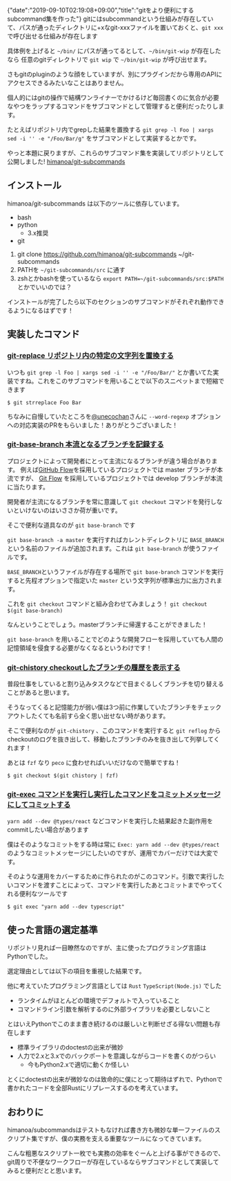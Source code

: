 {"date":"2019-09-10T02:19:08+09:00","title":"gitをより便利にするsubcommand集を作った"}
gitにはsubcommandという仕組みが存在していて、パスが通ったディレクトリに+xなgit-xxxファイルを置いておくと、`git xxx` で呼び出せる仕組みが存在します

具体例を上げると `~/bin/` にパスが通ってるとして、`~/bin/git-wip` が存在したなら 任意のgitディレクトリで `git wip` で `~/bin/git-wip` が呼び出せます。

さもgitのpluginのような顔をしていますが、別にプラグインだから専用のAPIにアクセスできるみたいなことはありません。

個人的にはgitの操作で結構ワンライナーでかけるけど毎回書くのに気合が必要なやつをラップするコマンドをサブコマンドとして管理すると便利だったりします。

たとえばリポジトリ内でgrepした結果を置換する `git grep -l Foo | xargs sed -i '' -e "/Foo/Bar/g"` をサブコマンドとして実装するとかです。

やっと本題に戻りますが、これらのサブコマンド集を実装してリポジトリとして公開しました! [himanoa/git-subcommands](https://github.com/himanoa/git-subcommands)

## インストール

himanoa/git-subcommands は以下のツールに依存しています。

- bash
- python
  - 3.x推奨
- git

1. git clone https://github.com/himanoa/git-subcommands ~/git-subcommands
2. PATHを `~/git-subcommands/src` に通す
  1. zshとかbashを使っているなら `export PATH=~/git-subcommands/src:$PATH` とかでいいのでは？

インストールが完了したら以下のセクションのサブコマンドがそれぞれ動作できるようになるはずです！

## 実装したコマンド

### [git-replace リポジトリ内の特定の文字列を置換する](https://github.com/himanoa/git-subcommands/blob/master/src/git-strreplace)

いつも `git grep -l Foo | xargs sed -i '' -e "/Foo/Bar/"` とか書いてた実装ですね。これをこのサブコマンドを用いることで以下のスニペットまで短縮できます

```
$ git strreplace Foo Bar
```

ちなみに自慢していたところを[@unecochan](https://twitter.com/unecochan)さんに `--word-regexp` オプションへの対応実装のPRをもらいました！ありがとうございました！

### [git-base-branch 本流となるブランチを記録する](https://github.com/himanoa/git-subcommands/blob/master/src/git-base-branch)

プロジェクトによって開発者にとって主流になるブランチが違う場合があります。
例えば[GitHub Flow](https://gist.github.com/Gab-km/3705015)を採用しているプロジェクトでは master ブランチが本流ですが、
[Git Flow](https://www.atlassian.com/git/tutorials/comparing-workflows/gitflow-workflow) を採用しているプロジェクトでは develop ブランチが本流に当たります。

開発者が主流になるブランチを常に意識して `git checkout` コマンドを発行しないといけないのはいささか荷が重いです。

そこで便利な道具なのが `git base-branch` です

`git base-branch -a master` を実行すればカレントディレクトリに `BASE_BRANCH` という名前のファイルが追加されます。これは `git base-branch` が使うファイルです。

`BASE_BRANCH`というファイルが存在する場所で `git base-branch` コマンドを実行すると先程オプションで指定いた `master` という文字列が標準出力に出力されます。

これを `git checkout` コマンドと組み合わせてみましょう！ `git checkout $(git base-branch)`

なんということでしょう。masterブランチに帰還することができました！

`git base-branch` を用いることでどのような開発フローを採用していても人間の記憶領域を侵食する必要がなくなるというわけです！

### [git-chistory checkoutしたブランチの履歴を表示する](https://github.com/himanoa/git-subcommands/blob/master/src/git-chistory)

普段仕事をしていると割り込みタスクなどで目まぐるしくブランチを切り替えることがあると思います。

そうなってくると記憶能力が弱い僕は3つ前に作業していたブランチをチェックアウトしたくても名前すら全く思い出せない時があります。

そこで便利なのが `git-chistory` 、このコマンドを実行すると `git reflog` からcheckoutのログを抜き出して、移動したブランチのみを抜き出して列挙してくれます！

あとは `fzf` なり `peco` に食わせればいいだけなので簡単ですね！

```
$ git checkout $(git chistory | fzf)
```

### [git-exec コマンドを実行し実行したコマンドをコミットメッセージにしてコミットする](https://github.com/himanoa/git-subcommands/blob/master/src/git-exec)

`yarn add --dev @types/react` などコマンドを実行した結果起きた副作用をcommitしたい場合があります

僕はそのようなコミットをする時は常に `Exec: yarn add --dev @types/react` のようなコミットメッセージにしたいのですが、運用でカバーだけでは大変です。

そのような運用をカバーするために作られたのがこのコマンド。引数で実行したいコマンドを渡すことによって、コマンドを実行したあとコミットまでやってくれる便利なツールです

```
$ git exec "yarn add --dev typescript"
```

## 使った言語の選定基準

リポジトリ見れば一目瞭然なのですが、主に使ったプログラミング言語はPythonでした。

選定理由としては以下の項目を重視した結果です。

他に考えていたプログラミング言語としては `Rust` `TypeScript(Node.js)` でした

- ランタイムがほとんどの環境でデフォルトで入っていること
- コマンドライン引数を解析するのに外部ライブラリを必要としないこと

とはいえPythonでこのまま書き続けるのは厳しいと判断せざる得ない問題も存在します

- 標準ライブラリのdoctestの出来が微妙
- 人力で2.xと3.xでのバックポートを意識しながらコードを書くのがつらい
  - 今もPython2.xで適切に動くか怪しい

とくにdoctestの出来が微妙なのは致命的に僕にとって期待はずれで、Pythonで書かれたコードを全部Rustにリプレースするのを考えています。

## おわりに

himanoa/subcommandsはテストもなければ書き方も微妙な単一ファイルのスクリプト集ですが、僕の実務を支える重要なツールになってきています。

こんな粗悪なスクリプト一枚でも実務の効率をぐーんと上げる事ができるので、git周りで不便なワークフローが存在しているならサブコマンドとして実装してみると便利だとと思います。

